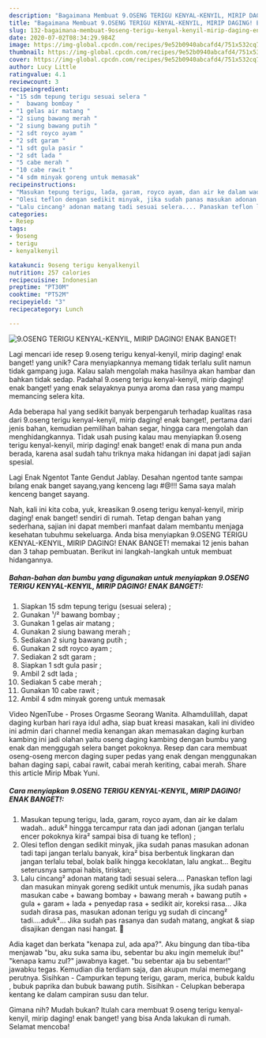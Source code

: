 ```yaml
---
description: "Bagaimana Membuat 9.OSENG TERIGU KENYAL-KENYIL, MIRIP DAGING! ENAK BANGET! Anti Gagal"
title: "Bagaimana Membuat 9.OSENG TERIGU KENYAL-KENYIL, MIRIP DAGING! ENAK BANGET! Anti Gagal"
slug: 132-bagaimana-membuat-9oseng-terigu-kenyal-kenyil-mirip-daging-enak-banget-anti-gagal
date: 2020-07-02T08:34:29.984Z
image: https://img-global.cpcdn.com/recipes/9e52b0940abcafd4/751x532cq70/9oseng-terigu-kenyal-kenyil-mirip-daging-enak-banget-foto-resep-utama.jpg
thumbnail: https://img-global.cpcdn.com/recipes/9e52b0940abcafd4/751x532cq70/9oseng-terigu-kenyal-kenyil-mirip-daging-enak-banget-foto-resep-utama.jpg
cover: https://img-global.cpcdn.com/recipes/9e52b0940abcafd4/751x532cq70/9oseng-terigu-kenyal-kenyil-mirip-daging-enak-banget-foto-resep-utama.jpg
author: Lucy Little
ratingvalue: 4.1
reviewcount: 3
recipeingredient:
- "15 sdm tepung terigu sesuai selera "
- "  bawang bombay "
- "1 gelas air matang "
- "2 siung bawang merah "
- "2 siung bawang putih "
- "2 sdt royco ayam "
- "2 sdt garam "
- "1 sdt gula pasir "
- "2 sdt lada "
- "5 cabe merah "
- "10 cabe rawit "
- "4 sdm minyak goreng untuk memasak"
recipeinstructions:
- "Masukan tepung terigu, lada, garam, royco ayam, dan air ke dalam wadah.. aduk² hingga tercampur rata dan jadi adonan (jangan terlalu encer pokoknya kira² sampai bisa di tuang ke teflon) ;"
- "Olesi teflon dengan sedikit minyak, jika sudah panas masukan adonan tadi tapi jangan terlalu banyak, kira² bisa berbentuk lingkaran dan jangan terlalu tebal, bolak balik hingga kecoklatan, lalu angkat... Begitu seterusnya sampai habis, tiriskan;"
- "Lalu cincang² adonan matang tadi sesuai selera.... Panaskan teflon lagi dan masukan minyak goreng sedikit untuk menumis, jika sudah panas masukan cabe + bawang bombay + bawang merah + bawang putih + gula + garam + lada + penyedap rasa + sedikit air, koreksi rasa... Jika sudah dirasa pas, masukan adonan terigu yg sudah di cincang² tadi....aduk²... Jika sudah pas rasanya dan sudah matang, angkat &amp; siap disajikan dengan nasi hangat. 🥰"
categories:
- Resep
tags:
- 9oseng
- terigu
- kenyalkenyil

katakunci: 9oseng terigu kenyalkenyil 
nutrition: 257 calories
recipecuisine: Indonesian
preptime: "PT30M"
cooktime: "PT52M"
recipeyield: "3"
recipecategory: Lunch

---
```



![9.OSENG TERIGU KENYAL-KENYIL, MIRIP DAGING! ENAK BANGET!](https://img-global.cpcdn.com/recipes/9e52b0940abcafd4/751x532cq70/9oseng-terigu-kenyal-kenyil-mirip-daging-enak-banget-foto-resep-utama.jpg)

Lagi mencari ide resep 9.oseng terigu kenyal-kenyil, mirip daging! enak banget! yang unik? Cara menyiapkannya memang tidak terlalu sulit namun tidak gampang juga. Kalau salah mengolah maka hasilnya akan hambar dan bahkan tidak sedap. Padahal 9.oseng terigu kenyal-kenyil, mirip daging! enak banget! yang enak selayaknya punya aroma dan rasa yang mampu memancing selera kita.

Ada beberapa hal yang sedikit banyak berpengaruh terhadap kualitas rasa dari 9.oseng terigu kenyal-kenyil, mirip daging! enak banget!, pertama dari jenis bahan, kemudian pemilihan bahan segar, hingga cara mengolah dan menghidangkannya. Tidak usah pusing kalau mau menyiapkan 9.oseng terigu kenyal-kenyil, mirip daging! enak banget! enak di mana pun anda berada, karena asal sudah tahu triknya maka hidangan ini dapat jadi sajian spesial.

Lagi Enak Ngentot Tante Gendut Jablay. Desahan ngentod tante sampaı bılang enak banget sayang,yang kenceng lagı #@!!! Sama saya malah kenceng banget sayang.


Nah, kali ini kita coba, yuk, kreasikan 9.oseng terigu kenyal-kenyil, mirip daging! enak banget! sendiri di rumah. Tetap dengan bahan yang sederhana, sajian ini dapat memberi manfaat dalam membantu menjaga kesehatan tubuhmu sekeluarga. Anda bisa menyiapkan 9.OSENG TERIGU KENYAL-KENYIL, MIRIP DAGING! ENAK BANGET! memakai 12 jenis bahan dan 3 tahap pembuatan. Berikut ini langkah-langkah untuk membuat hidangannya.

<!--inarticleads1-->

##### Bahan-bahan dan bumbu yang digunakan untuk menyiapkan 9.OSENG TERIGU KENYAL-KENYIL, MIRIP DAGING! ENAK BANGET!:

1. Siapkan 15 sdm tepung terigu (sesuai selera) ;
1. Gunakan  ¹/² bawang bombay ;
1. Gunakan 1 gelas air matang ;
1. Gunakan 2 siung bawang merah ;
1. Sediakan 2 siung bawang putih ;
1. Gunakan 2 sdt royco ayam ;
1. Sediakan 2 sdt garam ;
1. Siapkan 1 sdt gula pasir ;
1. Ambil 2 sdt lada ;
1. Sediakan 5 cabe merah ;
1. Gunakan 10 cabe rawit ;
1. Ambil 4 sdm minyak goreng untuk memasak


Video NgenTube - Proses Orgasme Seorang Wanita. Alhamdulillah, dapat daging kurban hari raya idul adha, siap buat kreasi masakan, kali ini divideo ini admin dari channel media kenangan akan memasakan daging kurban kambing ini jadi olahan yaitu oseng daging kambing dengan bumbu yang enak dan menggugah selera banget pokoknya. Resep dan cara membuat oseng-oseng mercon daging super pedas yang enak dengan menggunakan bahan daging sapi, cabai rawit, cabai merah keriting, cabai merah. Share this article Mirip Mbak Yuni. 

<!--inarticleads2-->

##### Cara menyiapkan 9.OSENG TERIGU KENYAL-KENYIL, MIRIP DAGING! ENAK BANGET!:

1. Masukan tepung terigu, lada, garam, royco ayam, dan air ke dalam wadah.. aduk² hingga tercampur rata dan jadi adonan (jangan terlalu encer pokoknya kira² sampai bisa di tuang ke teflon) ;
1. Olesi teflon dengan sedikit minyak, jika sudah panas masukan adonan tadi tapi jangan terlalu banyak, kira² bisa berbentuk lingkaran dan jangan terlalu tebal, bolak balik hingga kecoklatan, lalu angkat... Begitu seterusnya sampai habis, tiriskan;
1. Lalu cincang² adonan matang tadi sesuai selera.... Panaskan teflon lagi dan masukan minyak goreng sedikit untuk menumis, jika sudah panas masukan cabe + bawang bombay + bawang merah + bawang putih + gula + garam + lada + penyedap rasa + sedikit air, koreksi rasa... Jika sudah dirasa pas, masukan adonan terigu yg sudah di cincang² tadi....aduk²... Jika sudah pas rasanya dan sudah matang, angkat &amp; siap disajikan dengan nasi hangat. 🥰


Adia kaget dan berkata &#34;kenapa zul, ada apa?&#34;. Aku bingung dan tiba-tiba menjawab &#34;bu, aku suka sama ibu, sebentar bu aku ingin memeluk ibu!&#34; &#34;kenapa kamu zul?&#34; jawabnya kaget. &#34;bu sebentar aja bu sebentar!&#34; jawabku tegas. Kemudian dia terdiam saja, dan akupun mulai memegang perutnya. Sisihkan - Campurkan tepung terigu, garam, merica, bubuk kaldu , bubuk paprika dan bubuk bawang putih. Sisihkan - Celupkan beberapa kentang ke dalam campiran susu dan telur. 

Gimana nih? Mudah bukan? Itulah cara membuat 9.oseng terigu kenyal-kenyil, mirip daging! enak banget! yang bisa Anda lakukan di rumah. Selamat mencoba!
